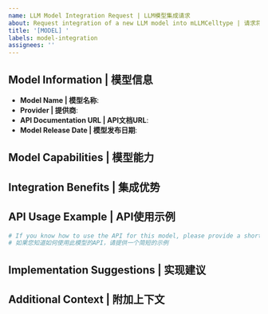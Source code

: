 ```yaml
---
name: LLM Model Integration Request | LLM模型集成请求
about: Request integration of a new LLM model into mLLMCelltype | 请求将新的LLM模型集成到mLLMCelltype
title: '[MODEL] '
labels: model-integration
assignees: ''
---
```


## Model Information | 模型信息

- **Model Name | 模型名称**: <!-- e.g., Mistral-Large -->
- **Provider | 提供商**: <!-- e.g., Mistral AI -->
- **API Documentation URL | API文档URL**: <!-- If available | 如果有的话 -->
- **Model Release Date | 模型发布日期**: <!-- e.g., 2025-03-15 -->

## Model Capabilities | 模型能力

<!-- Please describe the main features and capabilities of this model, especially those relevant to biomedical and cell type annotation tasks | 请描述该模型的主要特点和能力，特别是与生物医学和细胞类型注释任务相关的能力 -->

## Integration Benefits | 集成优势

<!-- Please explain why this model should be integrated into mLLMCelltype and how it would complement the existing model set | 请解释为什么应该将此模型集成到mLLMCelltype中，以及它如何补充现有的模型集 -->

## API Usage Example | API使用示例

```python
# If you know how to use the API for this model, please provide a short example
# 如果您知道如何使用此模型的API，请提供一个简短的示例
```

## Implementation Suggestions | 实现建议

<!-- If you have specific suggestions on how to integrate this model into mLLMCelltype, please provide them here | 如果您对如何将此模型集成到mLLMCelltype有具体建议，请在此提供 -->

## Additional Context | 附加上下文

<!-- Add any other context about the model integration request here | 在此添加有关模型集成请求的任何其他上下文 -->